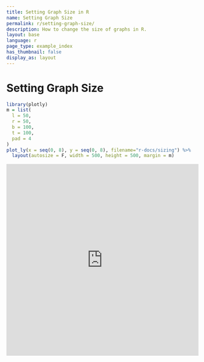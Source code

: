 ```yaml
---
title: Setting Graph Size in R
name: Setting Graph Size
permalink: r/setting-graph-size/
description: How to change the size of graphs in R.
layout: base
language: r
page_type: example_index
has_thumbnail: false
display_as: layout
---
```



# Setting Graph Size

```r
library(plotly)
m = list(
  l = 50,
  r = 50,
  b = 100,
  t = 100,
  pad = 4
)
plot_ly(x = seq(0, 8), y = seq(0, 8), filename="r-docs/sizing") %>%
  layout(autosize = F, width = 500, height = 500, margin = m)
```

<iframe height="500" id="igraph" scrolling="no" seamless="seamless" src="https://plot.ly/~RPlotBot/449" width="500" frameBorder="0"></iframe>
